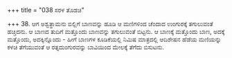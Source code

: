 +++
title = "038 ಸರಳ ತೊಡಚಿ"

+++
38. ಆಗ ಅಶ್ವತ್ಥಾಮನು ಬಿಲ್ಲಿಗೆ ಬಾಣವನ್ನು ಹೂಡಿ ಆ ಮಣಿಗಳಿಂದ ಚೆಂದಾದ ಉಂಗುರಕ್ಕೆ ತಗುಲುವಂತೆ ಹಚ್ಚಿದನು. ಆ ಬಾಣದ ತುದಿಗೆ ಮತ್ತೊಂದು ಬಾಣವನ್ನು ತಗುಲುವಂತೆ ಬಿಟ್ಟನು. ಆ ಬಾಣಕ್ಕೆ ಮತ್ತೊಂದು ಬಾಣ, ಅದಕ್ಕೆ ಮತ್ತೊಂದು, ಅದಕ್ಕಿನ್ನೊಂದು - ಹೀಗೆ ಬಾಣಗಳ ಕೂಡಿಕೆಯಲ್ಲಿ ನಿಮಿಷ ಮಾತ್ರದಲ್ಲಿ ಆದಿಶೇಷನ ಹೆಡೆಯ ಮಣಿಯನ್ನು ಕಳಚಿ ತೆಗೆಯುವಂತೆ ಆ ರತ್ನದುಂಗುರವನ್ನು ಬಾವಿಯಿಂದ ಮೇಲಕ್ಕೆ ತೆಗೆದು ಬಿಸುಟನು.